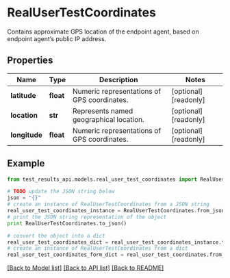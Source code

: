 # RealUserTestCoordinates

Contains approximate GPS location of the endpoint agent, based on endpoint agent’s public IP address.

## Properties
Name | Type | Description | Notes
------------ | ------------- | ------------- | -------------
**latitude** | **float** | Numeric representations of GPS coordinates. | [optional] [readonly] 
**location** | **str** | Represents named geographical location. | [optional] [readonly] 
**longitude** | **float** | Numeric representations of GPS coordinates. | [optional] [readonly] 

## Example

```python
from test_results_api.models.real_user_test_coordinates import RealUserTestCoordinates

# TODO update the JSON string below
json = "{}"
# create an instance of RealUserTestCoordinates from a JSON string
real_user_test_coordinates_instance = RealUserTestCoordinates.from_json(json)
# print the JSON string representation of the object
print RealUserTestCoordinates.to_json()

# convert the object into a dict
real_user_test_coordinates_dict = real_user_test_coordinates_instance.to_dict()
# create an instance of RealUserTestCoordinates from a dict
real_user_test_coordinates_form_dict = real_user_test_coordinates.from_dict(real_user_test_coordinates_dict)
```
[[Back to Model list]](../README.md#documentation-for-models) [[Back to API list]](../README.md#documentation-for-api-endpoints) [[Back to README]](../README.md)


